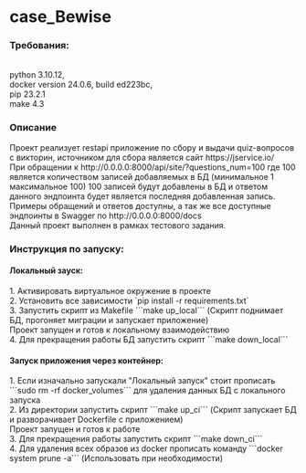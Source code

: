# case_Bewise
<h3>Требования:</h3>
<br>python 3.10.12,
<br>docker version 24.0.6, build ed223bc,
<br>pip 23.2.1
<br>make 4.3
<h3>Описание</h3>
Проект реализует restapi приложение по сбору и выдачи quiz-вопросов с викторин, источником для сбора является сайт https://jservice.io/
<br>При обращении к http://0.0.0.0:8000/api/site/?questions_num=100 где 100 является количеством записей добавляемых в БД (минимальное 1 максимальное 100) 100 записей будут добавлены в БД и ответом данного эндпоинта будет является последняя добавленная запись.
Примеры обращений и ответов доступны, а так же все доступные эндпоинты в Swagger по http://0.0.0.0:8000/docs
<br>Данный проект выполнен в рамках тестового задания.

<h3>Инструкция по запуску:</h3>
<h4> Локальный зауск: </h4>
1. Активировать виртуальное окружение в проекте <br>
2. Установить все зависимости `pip install -r requirements.txt`<br>
3. Запустить скрипт из Makefile ```make up_local``` (Скрипт поднимает БД, прогоняет миграции и запускает приложение)
<br> Проект запущен и готов к локальному взаимодействию<br>
4. Для прекращения работы БД запустить скрипт ```make down_local```
<h4> Запуск приложения через контейнер: </h4>
1. Если изначально запускали "Локальный запуск" стоит прописать ```sudo rm -rf docker_volumes``` для удаления данных БД с локального запуска<br>
2. Из директории запустить скрипт ```make up_ci``` (Скрипт запускает БД и разворачивает Dockerfile с приложением)
<br> Проект запущен и готов к работе<br>
3. Для прекращения работы запустить скрипт ```make down_ci```<br>
4. Для удаления всех образов из docker прописать команду ```docker system prune -a``` (Использовать при необходимости)

